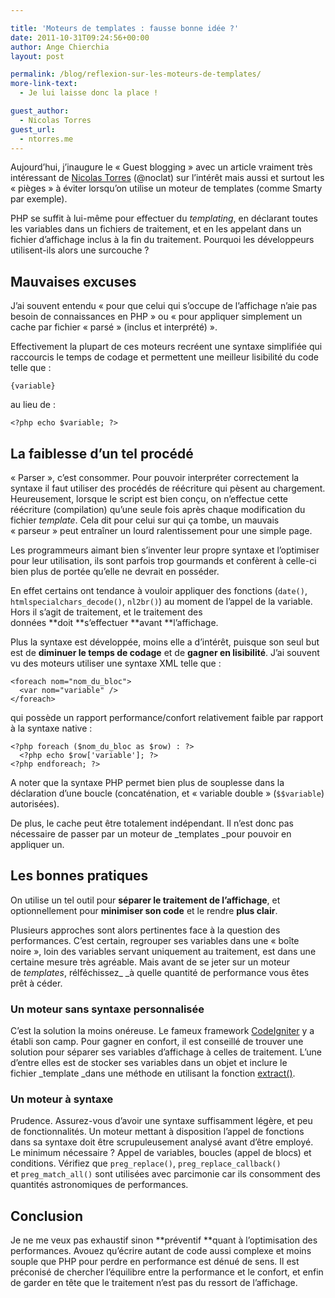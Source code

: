 ```yaml
---

title: 'Moteurs de templates : fausse bonne idée ?'
date: 2011-10-31T09:24:56+00:00
author: Ange Chierchia
layout: post

permalink: /blog/reflexion-sur-les-moteurs-de-templates/
more-link-text:
  - Je lui laisse donc la place !

guest_author:
  - Nicolas Torres
guest_url:
  - ntorres.me
---
```

<span class="author_note">Aujourd&rsquo;hui, j&rsquo;inaugure le &laquo;&nbsp;Guest blogging&nbsp;&raquo; avec un article vraiment très intéressant de <a title="Nicolas Torres, élève ingénieur passionné de Web design" href="http://ntorres.me" target="_blank">Nicolas Torres</a> (@noclat) sur l&rsquo;intérêt mais aussi et surtout les &laquo;&nbsp;pièges&nbsp;&raquo; à éviter lorsqu&rsquo;on utilise un moteur de templates (comme Smarty par exemple).</span>

<!--more-->

PHP se suffit à lui-même pour effectuer du _templating_, en déclarant toutes les variables dans un fichiers de traitement, et en les appelant dans un fichier d&rsquo;affichage inclus à la fin du traitement. Pourquoi les développeurs utilisent-ils alors une surcouche ?

## Mauvaises excuses

J&rsquo;ai souvent entendu &laquo;&nbsp;pour que celui qui s&rsquo;occupe de l&rsquo;affichage n&rsquo;aie pas besoin de connaissances en PHP&nbsp;&raquo; ou &laquo;&nbsp;pour appliquer simplement un cache par fichier &laquo;&nbsp;parsé&nbsp;&raquo; (inclus et interprété)&nbsp;&raquo;.

Effectivement la plupart de ces moteurs recréent une syntaxe simplifiée qui raccourcis le temps de codage et permettent une meilleur lisibilité du code telle que :

    {variable}

au lieu de :

    <?php echo $variable; ?>

## La faiblesse d&rsquo;un tel procédé

&laquo;&nbsp;Parser&nbsp;&raquo;, c&rsquo;est consommer. Pour pouvoir interpréter correctement la syntaxe il faut utiliser des procédés de réécriture qui pèsent au chargement. Heureusement, lorsque le script est bien conçu, on n&rsquo;effectue cette réécriture (compilation) qu&rsquo;une seule fois après chaque modification du fichier _template_. Cela dit pour celui sur qui ça tombe, un mauvais &laquo;&nbsp;parseur&nbsp;&raquo; peut entraîner un lourd ralentissement pour une simple page.

Les programmeurs aimant bien s&rsquo;inventer leur propre syntaxe et l&rsquo;optimiser pour leur utilisation, ils sont parfois trop gourmands et confèrent à celle-ci bien plus de portée qu&rsquo;elle ne devrait en posséder.

En effet certains ont tendance à vouloir appliquer des fonctions (`date()`, `htmlspecialchars_decode()`, `nl2br()`) au moment de l&rsquo;appel de la variable. Hors il s&rsquo;agit de traitement, et le traitement des données **doit **s&rsquo;effectuer **avant **l&rsquo;affichage.

Plus la syntaxe est développée, moins elle a d&rsquo;intérêt, puisque son seul but est de **diminuer le temps de codage** et de **gagner en lisibilité**. J&rsquo;ai souvent vu des moteurs utiliser une syntaxe XML telle que :

    <foreach nom="nom_du_bloc">
      <var nom="variable" />
    </foreach>

qui possède un rapport performance/confort relativement faible par rapport à la syntaxe native :

    <?php foreach ($nom_du_bloc as $row) : ?>
      <?php echo $row['variable']; ?>
    <?php endforeach; ?>

A noter que la syntaxe PHP permet bien plus de souplesse dans la déclaration d&rsquo;une boucle (concaténation, et &laquo;&nbsp;variable double&nbsp;&raquo; (`$$variable`) autorisées).

De plus, le cache peut être totalement indépendant. Il n&rsquo;est donc pas nécessaire de passer par un moteur de _templates _pour pouvoir en appliquer un.

## Les bonnes pratiques

On utilise un tel outil pour **séparer le traitement de l&rsquo;affichage**, et optionnellement pour **minimiser son code** et le rendre **plus clair**.

Plusieurs approches sont alors pertinentes face à la question des performances. C&rsquo;est certain, regrouper ses variables dans une &laquo;&nbsp;boîte noire&nbsp;&raquo;, loin des variables servant uniquement au traitement, est dans une certaine mesure très agréable. Mais avant de se jeter sur un moteur de _templates_, rélféchissez_ _à quelle quantité de performance vous êtes prêt à céder.

### Un moteur sans syntaxe personnalisée

C&rsquo;est la solution la moins onéreuse. Le fameux framework [CodeIgniter](http://codeigniter.com/) y a établi son camp. Pour gagner en confort, il est conseillé de trouver une solution pour séparer ses variables d&rsquo;affichage à celles de traitement. L&rsquo;une d&rsquo;entre elles est de stocker ses variables dans un objet et inclure le fichier _template _dans une méthode en utilisant la fonction [extract()](http://php.net/manual/fr/function.extract.php).

### Un moteur à syntaxe

Prudence. Assurez-vous d&rsquo;avoir une syntaxe suffisamment légère, et peu de fonctionnalités. Un moteur mettant à disposition l&rsquo;appel de fonctions dans sa syntaxe doit être scrupuleusement analysé avant d&rsquo;être employé. Le minimum nécessaire ? Appel de variables, boucles (appel de blocs) et conditions. Vérifiez que `preg_replace()`, `preg_replace_callback()` et `preg_match_all()` sont utilisées avec parcimonie car ils consomment des quantités astronomiques de performances.

## Conclusion

Je ne me veux pas exhaustif sinon **préventif **quant à l&rsquo;optimisation des performances. Avouez qu&rsquo;écrire autant de code aussi complexe et moins souple que PHP pour perdre en performance est dénué de sens. Il est préconisé de chercher l&rsquo;équilibre entre la performance et le confort, et enfin de garder en tête que le traitement n&rsquo;est pas du ressort de l&rsquo;affichage.